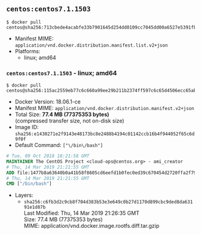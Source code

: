 ## `centos:centos7.1.1503`

```console
$ docker pull centos@sha256:713cbede4acabfe33b7901645d254dd0109cc7045dd00a6527e5391fbf72857a
```

-	Manifest MIME: `application/vnd.docker.distribution.manifest.list.v2+json`
-	Platforms:
	-	linux; amd64

### `centos:centos7.1.1503` - linux; amd64

```console
$ docker pull centos@sha256:115ac2559eb77c6c660a99ee29b211b2374ff597c6c65d4506ecc65ab77fc6bc
```

-	Docker Version: 18.06.1-ce
-	Manifest MIME: `application/vnd.docker.distribution.manifest.v2+json`
-	Total Size: **77.4 MB (77375353 bytes)**  
	(compressed transfer size, not on-disk size)
-	Image ID: `sha256:e1430271e2f9143e48173bc8e2488b4194c01142ccb16b4f944052f65c6d9f0f`
-	Default Command: `["\/bin\/bash"]`

```dockerfile
# Tue, 09 Oct 2018 18:21:58 GMT
MAINTAINER The CentOS Project <cloud-ops@centos.org> - ami_creator
# Thu, 14 Mar 2019 21:21:55 GMT
ADD file:1477b8a63640b0a41b58f8605cd6eefd1b0fec0ed39c670454d2720ffa2f7956 in / 
# Thu, 14 Mar 2019 21:21:55 GMT
CMD ["/bin/bash"]
```

-	Layers:
	-	`sha256:c6fb3d2c9cb8f704d383b53e3e649c0b27d1170d899cbc9ded8da63191e1d87b`  
		Last Modified: Thu, 14 Mar 2019 21:26:35 GMT  
		Size: 77.4 MB (77375353 bytes)  
		MIME: application/vnd.docker.image.rootfs.diff.tar.gzip

